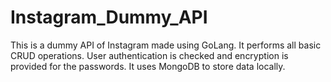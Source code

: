 # Instagram_Dummy_API
This is a dummy API of Instagram made using GoLang.
It performs all basic CRUD operations.
User authentication is checked and encryption is provided for the passwords.
It uses MongoDB to store data locally.
